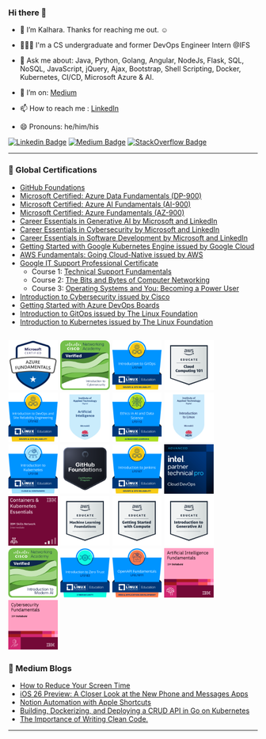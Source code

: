 ### Hi there 👋

- 🔭 I’m Kalhara. Thanks for reaching me out. ☺️

- 👨🏻‍💻 I'm a CS undergraduate and former DevOps Engineer Intern @IFS

- 💬 Ask me about: Java, Python, Golang, Angular, NodeJs, Flask, SQL, NoSQL, JavaScript, jQuery, Ajax, Bootstrap, Shell Scripting, Docker, Kubernetes, CI/CD, Microsoft Azure & AI.

- 🤔 I’m on: [Medium](https://medium.com/@kalharatennakoon)

- 📫 How to reach me : [LinkedIn](https://lk.linkedin.com/in/kalharatennakoon)

- 😄 Pronouns: he/him/his  

[![Linkedin Badge](https://img.shields.io/badge/-kalharatennakoon-white?logo=Linkedin&logoColor=blue&link=https://www.linkedin.com/in/kalharatennakoon)](https://www.linkedin.com/in/kalharatennakoon) [![Medium Badge](https://img.shields.io/badge/-kalharatennakoon-white?logo=Medium&logoColor=black&link=https://kalharatennakoon.medium.com)](https://kalharatennakoon.medium.com) [![StackOverflow Badge](https://img.shields.io/badge/-kalharatennakoon-white?labelColor=white&logo=Stackoverflow&logoColor=orange&link=https://stackoverflow.com/users/13018789/kalhara-tennakoon)](https://stackoverflow.com/users/13018789/kalhara-tennakoon)


---
### 📄 Global Certifications
- [GitHub Foundations](https://www.credly.com/badges/91239f31-74c8-4175-93a0-0855efb3c46e/public_url)
- [Microsoft Certified: Azure Data Fundamentals (DP-900)](https://learn.microsoft.com/api/credentials/share/en-gb/TMKRBTennakoon/38133387373C82E1?sharingId=87BD701455AA18AA)
- [Microsoft Certified: Azure AI Fundamentals (AI-900)](https://learn.microsoft.com/api/credentials/share/en-gb/TMKRBTennakoon/1C53DDEE0DB410A4?sharingId=87BD701455AA18AA)
- [Microsoft Certified: Azure Fundamentals (AZ-900)](https://www.credly.com/badges/1cd00bda-ffc7-467f-83a9-c8f7c9702be7/public_url)
- [Career Essentials in Generative AI by Microsoft and LinkedIn](https://www.linkedin.com/learning/certificates/3df7542a5c778a0e3e180571caf85ba59fb4a1afddbf58ea438e2e1badf72d80?u=60693444)
- [Career Essentials in Cybersecurity by Microsoft and LinkedIn](https://www.linkedin.com/learning/certificates/d61cd147c6fef73dbdcdf6cdcbb22c4b52dee28b5aaca3146517a08284fd2698)
- [Career Essentials in Software Development by Microsoft and LinkedIn](https://www.linkedin.com/learning/certificates/552e0a946189687d3faef6a6d6d0a10f294ec818c64c7f12c538aa3d11a7e45c?u=60693444)
- [Getting Started with Google Kubernetes Engine issued by Google Cloud](https://www.coursera.org/account/accomplishments/records/KHP2Z9NZ9FY7?utm_source=ln&utm_medium=certificate&utm_content=cert_image&utm_campaign=sharing_cta&utm_product=course)
- [AWS Fundamentals: Going Cloud-Native issued by AWS](https://coursera.org/share/a527b8fa5b14962328c02a3c3e8b54f9)
- [Google IT Support Professional Certificate](https://www.coursera.org/professional-certificates/google-it-support)
    - Course 1: [Technical Support Fundamentals](https://coursera.org/share/80b007757e46769957a1b6f74e9b4ddd)
    - Course 2: [The Bits and Bytes of Computer Networking](https://coursera.org/share/f2da8f96695a0407ca7a55911a97d978)
    - Course 3: [Operating Systems and You: Becoming a Power User](https://coursera.org/share/8c118843d8acc179bdc8f947fea30051)
- [Introduction to Cybersecurity issued by Cisco](https://www.youracclaim.com/badges/9061852c-fdf7-4219-926b-523d30a31111?source=linked_in_profile)
- [Getting Started with Azure DevOps Boards](https://coursera.org/share/41b703ac2707f8210d3ad8bb99359cd3)
- [Introduction to GitOps issued by The Linux Foundation](https://ti-user-certificates.s3.amazonaws.com/e0df7fbf-a057-42af-8a1f-590912be5460/26a061f2-539e-41a7-9e6a-8ee41a2d21ca-t-m-kalhara-randil-bandara-tennakoon-d03dccea-4781-4578-9d2c-de8fa9c0f7db-certificate.pdf)
- [Introduction to Kubernetes issued by The Linux Foundation](https://ti-user-certificates.s3.amazonaws.com/e0df7fbf-a057-42af-8a1f-590912be5460/ff96589e-6699-4b22-847c-d9ec38812b30-t-m-kalhara-tennakoon-5b479bc0-2836-48c1-8abc-35ad7de91aa7-certificate.pdf)


[<img src="./assets/microsoft-certified-azure-fundamentals.png" width="100" height="100" />](https://www.credly.com/badges/1cd00bda-ffc7-467f-83a9-c8f7c9702be7/public_url)
[<img src="./assets/introduction-to-cybersecurity.png" width="100" height="100" />](https://www.credly.com/badges/9061852c-fdf7-4219-926b-523d30a31111/public_url) 
[<img src="./assets/introduction-to-gitops.png" width="100" height="100" />](https://www.credly.com/badges/e00e2129-a1d9-454c-875a-790af6d3716c/public_url)
[<img src="./assets/aws-educate-introduction-to-cloud-101.png" width="100" height="100" />](https://www.credly.com/badges/46ef2206-b23a-466c-89b7-b59f1901b2d2/public_url)
[<img src="./assets/introduction-to-devops-and-site-reliability.png" width="100" height="100" />](https://www.credly.com/badges/cc91694e-65ac-472d-8ff0-11c8b6201200/public_url)
[<img src="./assets/Introduction_to_Artificial_Intelligence.png" width="100" height="100" />](https://training.tafensw.edu.au/badges/badge.php?hash=02a14de9fd39e09a6fd3df586097dd366aa82988)
[<img src="./assets/ethics-in-ai-and-data-science.png" width="100" height="100" />](https://www.credly.com/badges/fc9045d0-af0f-4da8-a00b-e7c00ed26709/public_url)
[<img src="./assets/Introduction_to_Linux.png" width="100" height="100" />](https://training.tafensw.edu.au/badges/badge.php?hash=e966e99dd33f56474807bbab544245ec12f1a7a8)
[<img src="./assets/introduction-to-kubernetes.png" width="100" height="100" />](https://www.credly.com/badges/2e85093a-844a-4b47-8034-fa0e750f8635/linked_in?t=spcxso)
[<img src="./assets/github-foundations.png" width="100" height="100" />](https://www.credly.com/badges/91239f31-74c8-4175-93a0-0855efb3c46e/public_url)
[<img src="./assets/introduction-to-jenkins.png" width="100" height="100" />](https://www.credly.com/badges/069dab43-30f9-4dd8-acb6-1a26649e9457/public_url)
[<img src="./assets/cloud-devops.png" width="100" height="100" />](https://www.credly.com/badges/41940219-ee87-4c5d-9fce-f6f8d55370ac/public_url)
[<img src="./assets/ibm-containers-kubernetes-essentials.png" width="100" height="100" />](https://www.credly.com/badges/cd6d6b21-8e27-4980-b51d-d97f011ed11d/public_url)
[<img src="./assets/aws-educate-machine-learning-foundations.png" width="100" height="100" />](https://www.credly.com/badges/018bac1c-155b-41be-b2c9-531502d35d12/public_url)
[<img src="./assets/aws-getting-started-with-compute.png" width="100" height="100" />](https://www.credly.com/badges/4fadeb44-e98e-4a2e-aa26-1b2a391f196d/public_url)
[<img src="./assets/aws-introduction-to-generative-ai.png" width="100" height="100" />](https://www.credly.com/badges/5e57c41e-c199-4300-8b99-c2d8328706c5/public_url)
[<img src="./assets/introduction-to-modern-ai.png" width="100" height="100" />](https://www.credly.com/badges/868f4b8b-0707-4e5d-8cd7-2fb3610a7df4/public_url)
[<img src="./assets/introduction-to-zero-trust.png" width="100" height="100" />](https://www.credly.com/badges/21c78420-1156-43c9-8314-95bb07c222c2/public_url)
[<img src="./assets/openapi-fundamentals.png" width="100" height="100" />](https://www.credly.com/badges/1db490c4-aa12-45d5-8d31-4394f00abedb/public_url)
[<img src="./assets/artificial-intelligence-fundamentals.png" width="100" height="100" />](https://www.credly.com/badges/a5b815dd-e21b-4841-86a6-d3948a44dfe9/public_url)
[<img src="./assets/cybersecurity-fundamentals.png" width="100" height="100" />](https://www.credly.com/badges/e25e75f5-2d41-416c-b383-86f5fec810b9/public_url)
---

### 📕 Medium Blogs
<!-- BLOG-POST-LIST:START -->
- [How to Reduce Your Screen Time](https://kalharatennakoon.medium.com/how-to-reduce-screen-time-9ee6e4ed9037?source=rss-71d60f60a8aa------2)
- [iOS 26 Preview: A Closer Look at the New Phone and Messages Apps](https://kalharatennakoon.medium.com/ios-26-preview-a-closer-look-at-the-new-phone-and-messages-apps-e72c20ca4c84?source=rss-71d60f60a8aa------2)
- [Notion Automation with Apple Shortcuts](https://kalharatennakoon.medium.com/notion-automation-with-apple-shortcuts-d3ccab993cc7?source=rss-71d60f60a8aa------2)
- [Building, Dockerizing, and Deploying a CRUD API in Go on Kubernetes](https://levelup.gitconnected.com/building-dockerizing-and-deploying-a-crud-api-in-go-on-kubernetes-9c25b01ad2e8?source=rss-71d60f60a8aa------2)
- [The Importance of Writing Clean Code.](https://levelup.gitconnected.com/the-importance-of-writing-clean-code-a4d453814373?source=rss-71d60f60a8aa------2)
<!-- BLOG-POST-LIST:END -->

---

